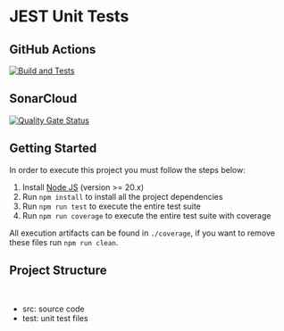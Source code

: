 # JEST Unit Tests

## GitHub Actions

[![Build and Tests](https://github.com/thiagolarangeiras/prova01-unit-test-thiagoLarangeira/actions/workflows/node.js.yml/badge.svg?branch=main)](https://github.com/thiagolarangeiras/prova01-unit-test-thiagoLarangeira/actions/workflows/node.js.yml)

## SonarCloud

[![Quality Gate Status](https://sonarcloud.io/api/project_badges/measure?project=thiagolarangeiras_prova01-unit-test-thiagoLarangeira&metric=alert_status)](https://sonarcloud.io/summary/new_code?id=thiagolarangeiras_prova01-unit-test-thiagoLarangeira)

## Getting Started

In order to execute this project you must follow the steps below:

1. Install [Node JS](https://nodejs.org/) (version >= 20.x)
1. Run `npm install` to install all the project dependencies
1. Run `npm run test` to execute the entire test suite
1. Run `npm run coverage` to execute the entire test suite with coverage

All execution artifacts can be found in `./coverage`, if you want to remove these files run `npm run clean`.

## Project Structure
</br>
<ul>
    <li>src: source code</li>
    <li>test: unit test files</li>
</ul>